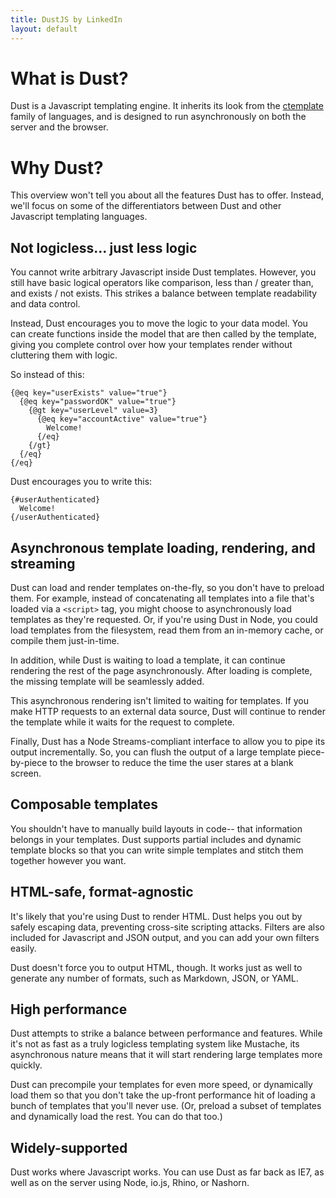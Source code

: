 ```yaml
---
title: DustJS by LinkedIn
layout: default
---
```


# What is Dust?

Dust is a Javascript templating engine. It inherits its look from the [ctemplate](https://code.google.com/p/ctemplate/) family of languages, and is designed to run asynchronously on both the server and the browser.

# Why Dust?

This overview won't tell you about all the features Dust has to offer. Instead, we'll focus on some of the differentiators between Dust and other Javascript templating languages.

## Not logicless... just less logic

You cannot write arbitrary Javascript inside Dust templates. However, you still have basic logical operators like comparison, less than / greater than, and exists / not exists. This strikes a balance between template readability and data control.

Instead, Dust encourages you to move the logic to your data model. You can create functions inside the model that are then called by the template, giving you complete control over how your templates render without cluttering them with logic.

So instead of this:

```
{@eq key="userExists" value="true"}
  {@eq key="passwordOK" value="true"}
    {@gt key="userLevel" value=3}
      {@eq key="accountActive" value="true"}
        Welcome!
      {/eq}
    {/gt}
  {/eq}
{/eq}
```

Dust encourages you to write this:

```
{#userAuthenticated}
  Welcome!
{/userAuthenticated}
```

## Asynchronous template loading, rendering, and streaming

Dust can load and render templates on-the-fly, so you don't have to preload them. For example, instead of concatenating all templates into a file that's loaded via a `<script>` tag, you might choose to asynchronously load templates as they're requested. Or, if you're using Dust in Node, you could load templates from the filesystem, read them from an in-memory cache, or compile them just-in-time.

In addition, while Dust is waiting to load a template, it can continue rendering the rest of the page asynchronously. After loading is complete, the missing template will be seamlessly added.

This asynchronous rendering isn't limited to waiting for templates. If you make HTTP requests to an external data source, Dust will continue to render the template while it waits for the request to complete.

Finally, Dust has a Node Streams-compliant interface to allow you to pipe its output incrementally. So, you can flush the output of a large template piece-by-piece to the browser to reduce the time the user stares at a blank screen.

## Composable templates

You shouldn't have to manually build layouts in code-- that information belongs in your templates. Dust supports partial includes and dynamic template blocks so that you can write simple templates and stitch them together however you want.

## HTML-safe, format-agnostic

It's likely that you're using Dust to render HTML. Dust helps you out by safely escaping data, preventing cross-site scripting attacks. Filters are also included for Javascript and JSON output, and you can add your own filters easily.

Dust doesn't force you to output HTML, though. It works just as well to generate any number of formats, such as Markdown, JSON, or YAML.

## High performance

Dust attempts to strike a balance between performance and features. While it's not as fast as a truly logicless templating system like Mustache, its asynchronous nature means that it will start rendering large templates more quickly.

Dust can precompile your templates for even more speed, or dynamically load them so that you don't take the up-front performance hit of loading a bunch of templates that you'll never use. (Or, preload a subset of templates and dynamically load the rest. You can do that too.)

## Widely-supported

Dust works where Javascript works. You can use Dust as far back as IE7, as well as on the server using Node, io.js, Rhino, or Nashorn.
